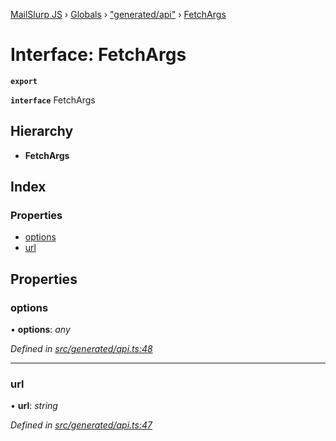[MailSlurp JS](../README.md) › [Globals](../globals.md) › ["generated/api"](../modules/_generated_api_.md) › [FetchArgs](_generated_api_.fetchargs.md)

# Interface: FetchArgs

**`export`** 

**`interface`** FetchArgs

## Hierarchy

* **FetchArgs**

## Index

### Properties

* [options](_generated_api_.fetchargs.md#options)
* [url](_generated_api_.fetchargs.md#url)

## Properties

###  options

• **options**: *any*

*Defined in [src/generated/api.ts:48](https://github.com/mailslurp/mailslurp-client-ts-js/blob/7518dcd/src/generated/api.ts#L48)*

___

###  url

• **url**: *string*

*Defined in [src/generated/api.ts:47](https://github.com/mailslurp/mailslurp-client-ts-js/blob/7518dcd/src/generated/api.ts#L47)*
